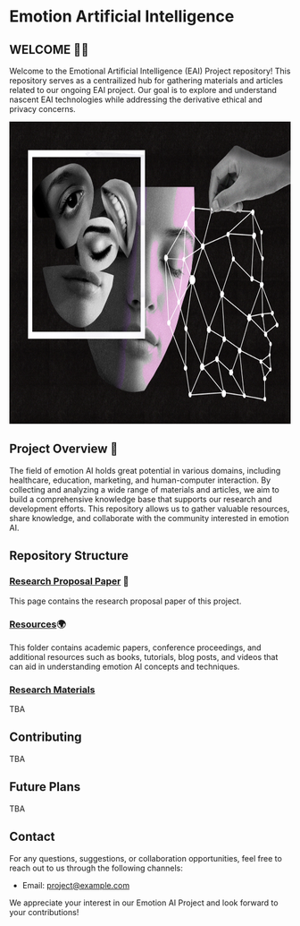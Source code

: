# Emotion Artificial Intelligence


## WELCOME 👋🏼
Welcome to the Emotional Artificial Intelligence (EAI) Project repository! This repository serves as a centrailized hub for gathering materials and articles related to our ongoing EAI project. Our goal is to explore and understand nascent EAI technologies while addressing the derivative ethical and privacy concerns. 

<p align="center">
  <img src="img-folder/Eai.jpg" alt="FRANZISKA BARCZYK" width="810" height="540">
</p>


## Project Overview 📍
The field of emotion AI holds great potential in various domains, including healthcare, education, marketing, and human-computer interaction. By collecting and analyzing a wide range of materials and articles, we aim to build a comprehensive knowledge base that supports our research and development efforts. This repository allows us to gather valuable resources, share knowledge, and collaborate with the community interested in emotion AI.


## Repository Structure

### [Research Proposal Paper](Proposal/README.md) 📃
This page contains the research proposal paper of this project.

### [Resources](Resources/README.md)🌍
This folder contains academic papers, conference proceedings, and additional resources such as books, tutorials, blog posts, and videos that can aid in understanding emotion AI concepts and techniques.

### [Research Materials](Materials/README.md)
TBA



## Contributing
TBA


## Future Plans
TBA


## Contact
For any questions, suggestions, or collaboration opportunities, feel free to reach out to us through the following channels:
- Email: [project@example.com](mailto:project@example.com)


<!-- ## License
The materials and articles in this repository are released under the [MIT License](LICENSE.md). Please review the license file for more details.
 -->
We appreciate your interest in our Emotion AI Project and look forward to your contributions!
